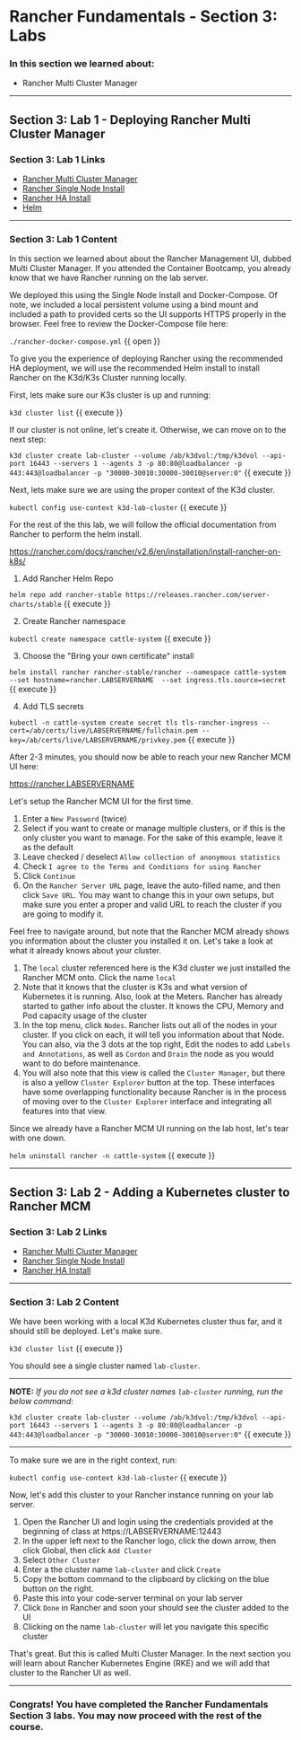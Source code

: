 # Rancher Fundamentals - Section 3: Labs

### In this section we learned about:

* Rancher Multi Cluster Manager

____

## Section 3: Lab 1 - Deploying Rancher Multi Cluster Manager

### Section 3: Lab 1 Links

* [Rancher Multi Cluster Manager]()
* [Rancher Single Node Install](https://rancher.com/docs/rancher/v2.6/en/installation/other-installation-methods/single-node-docker/)
* [Rancher HA Install](https://rancher.com/docs/rancher/v2.x/en/installation/install-rancher-on-k8s/)
* [Helm](https://helm.sh/)
____

### Section 3: Lab 1 Content

In this section we learned about about the Rancher Management UI, dubbed Multi Cluster Manager. If you attended the Container Bootcamp, you already know that we have Rancher running on the lab server.

We deployed this using the Single Node Install and Docker-Compose. Of note, we included a local persistent volume using a bind mount and included a path to provided certs so the UI supports HTTPS properly in the browser. Feel free to review the Docker-Compose file here:

`./rancher-docker-compose.yml` {{ open }}

To give you the experience of deploying Rancher using the recommended HA deployment, we will use the recommended Helm install to install Rancher on the K3d/K3s Cluster running locally.

First, lets make sure our K3s cluster is up and running:

`k3d cluster list` {{ execute }}

If our cluster is not online, let's create it.  Otherwise, we can move on to the next step:

`k3d cluster create lab-cluster --volume /ab/k3dvol:/tmp/k3dvol --api-port 16443 --servers 1 --agents 3 -p 80:80@loadbalancer -p 443:443@loadbalancer -p "30000-30010:30000-30010@server:0"` {{ execute }}

Next, lets make sure we are using the proper context of the K3d cluster.

`kubectl config use-context k3d-lab-cluster` {{ execute }}

For the rest of the this lab, we will follow the official documentation from Rancher to perform the helm install.

https://rancher.com/docs/rancher/v2.6/en/installation/install-rancher-on-k8s/

1. Add Rancher Helm Repo

`helm repo add rancher-stable https://releases.rancher.com/server-charts/stable` {{ execute }}

2. Create Rancher namespace

`kubectl create namespace cattle-system` {{ execute }}

3. Choose the "Bring your own certificate" install

`helm install rancher rancher-stable/rancher --namespace cattle-system --set hostname=rancher.LABSERVERNAME  --set ingress.tls.source=secret` {{ execute }}

4. Add TLS secrets

`kubectl -n cattle-system create secret tls tls-rancher-ingress --cert=/ab/certs/live/LABSERVERNAME/fullchain.pem --key=/ab/certs/live/LABSERVERNAME/privkey.pem` {{ execute }}

After 2-3 minutes, you should now be able to reach your new Rancher MCM UI here:

https://rancher.LABSERVERNAME

Let's setup the Rancher MCM UI for the first time.

1. Enter a `New Password` (twice)
2. Select if you want to create or manage multiple clusters, or if this is the only cluster you want to manage. For the sake of this example, leave it as the default
3. Leave checked / deselect `Allow collection of anonymous statistics`
4. Check `I agree to the Terms and Conditions for using Rancher`
5. Click `Continue`
6. On the `Rancher Server URL` page, leave the auto-filled name, and then click `Save URL`. You may want to change this in your own setups, but make sure you enter a proper and valid URL to reach the cluster if you are going to modify it.

Feel free to navigate around, but note that the Rancher MCM already shows you information about the cluster you installed it on. Let's take a look at what it already knows about your cluster.

1. The `local` cluster referenced here is the K3d cluster we just installed the Rancher MCM onto. Click the name `local`
2. Note that it knows that the cluster is K3s and what version of Kubernetes it is running. Also, look at the Meters. Rancher has already started to gather info about the cluster. It knows the CPU, Memory and Pod capacity usage of the cluster
3. In the top menu, click `Nodes`. Rancher lists out all of the nodes in your cluster. If you click on each, it will tell you information about that Node. You can also, via the 3 dots at the top right, Edit the nodes to add `Labels and Annotations`, as well as `Cordon` and `Drain` the node as you would want to do before maintenance.
4. You will also note that this view is called the `Cluster Manager`, but there is also a yellow `Cluster Explorer` button at the top. These interfaces have some overlapping functionality because Rancher is in the process of moving over to the `Cluster Explorer` interface and integrating all features into that view.

Since we already have a Rancher MCM UI running on the lab host, let's tear with one down.

`helm uninstall rancher -n cattle-system` {{ execute }}

____

## Section 3: Lab 2 - Adding a Kubernetes cluster to Rancher MCM

### Section 3: Lab 2 Links

* [Rancher Multi Cluster Manager]()
* [Rancher Single Node Install](https://rancher.com/docs/rancher/v2.6/en/installation/other-installation-methods/single-node-docker/)
* [Rancher HA Install](https://rancher.com/docs/rancher/v2.6/en/installation/install-rancher-on-k8s/)
____

### Section 3: Lab 2 Content

We have been working with a local K3d Kubernetes cluster thus far, and it should still be deployed. Let's make sure.

`k3d cluster list` {{ execute }}

You should see a single cluster named `lab-cluster`.

____

**NOTE:** *If you do not see a k3d cluster names `lab-cluster` running, run the below command:*

`k3d cluster create lab-cluster --volume /ab/k3dvol:/tmp/k3dvol --api-port 16443 --servers 1 --agents 3 -p 80:80@loadbalancer -p 443:443@loadbalancer -p "30000-30010:30000-30010@server:0"` {{ execute }}
____

To make sure we are in the right context, run:

`kubectl config use-context k3d-lab-cluster` {{ execute }}

Now, let's add this cluster to your Rancher instance running on your lab server.

1. Open the Rancher UI and login using the credentials provided at the beginning of class at https://LABSERVERNAME:12443
2. In the upper left next to the Rancher logo, click the down arrow, then click Global, then click `Add Cluster`
3. Select `Other Cluster`
4. Enter a the cluster name `lab-cluster` and click `Create`
5. Copy the bottom command to the clipboard by clicking on the blue button on the right.
6. Paste this into your code-server terminal on your lab server
7. Click `Done` in Rancher and soon your should see the cluster added to the UI
8. Clicking on the name `lab-cluster` will let you navigate this specific cluster

That's great. But this is called Multi Cluster Manager. In the next section you will learn about Rancher Kubernetes Engine (RKE) and we will add that cluster to the Rancher UI as well.

____

### Congrats! You have completed the Rancher Fundamentals Section 3 labs. You may now proceed with the rest of the course.
